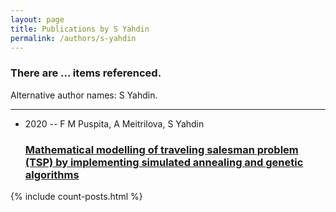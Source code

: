 ```yaml
---
layout: page
title: Publications by S Yahdin
permalink: /authors/s-yahdin
---
```


<h3 id="number-posts">There are ... items referenced.</h3>
<p id='info-authors'>Alternative author names: S Yahdin.</p>
<hr />
<ul class="post-list">
<li><span class='post-meta'>2020 -- F M Puspita, A Meitrilova, S Yahdin</span><h3><a class='post-link' href="{{ site.baseurl }}/mathematical-modelling-of-traveling-salesman-problem-tsp-by-implementing-simulated-annealing-and-genetic-algorithms">Mathematical modelling of traveling salesman problem (TSP) by implementing simulated annealing and genetic algorithms</a></h3></li>

</ul>
{% include count-posts.html %}
